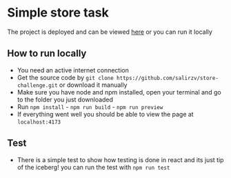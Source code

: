 # Simple store task

The project is deployed and can be viewed [here](https://store-challenge.liara.run/) or you can run it locally


## How to run locally
- You need an active internet connection
- Get the source code by `git clone https://github.com/salirzv/store-challenge.git` or download it manually
- Make sure you have node and npm installed, open your terminal and go to the folder you just downloaded
- Run `npm install` - `npm run build` - `npm run preview`
- If everything went well you should be able to view the page at `localhost:4173`

## Test

- There is a simple test to show how testing is done in react and its just tip of the iceberg! you can run the test with `npm run test`



